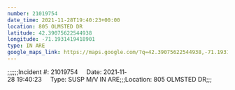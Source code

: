 ```yaml
---
number: 21019754
date_time: 2021-11-28T19:40:23+00:00
location: 805 OLMSTED DR
latitude: 42.39075622544938
longitude: -71.1931419418901
type: IN ARE
google_maps_link: https://maps.google.com/?q=42.39075622544938,-71.1931419418901
---
```


;;;;;;Incident #: 21019754     Date: 2021‐11‐28 19:40:23     Type: SUSP M/V IN ARE;;;Location: 805 OLMSTED DR;;;
